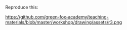Reproduce this:

https://github.com/green-fox-academy/teaching-materials/blob/master/workshop/drawing/assets/r3.png
